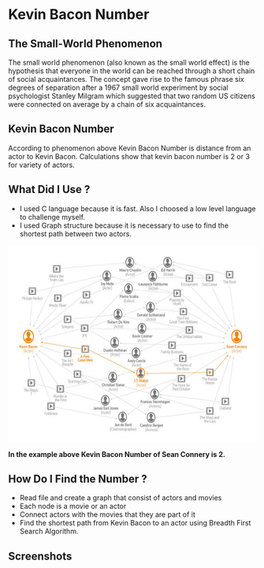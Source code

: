 # Kevin Bacon Number

## The Small-World Phenomenon
The small world phenomenon (also known as the small world effect) is the hypothesis that everyone in the world can be reached through a short chain of social acquaintances. The concept gave rise to the famous phrase six degrees of separation after a 1967 small world experiment by social psychologist Stanley Milgram which suggested that two random US citizens were connected on average by a chain of six acquaintances.

## Kevin Bacon Number
According to phenomenon above Kevin Bacon Number is distance from an actor to Kevin Bacon. Calculations show that kevin bacon number is 2 or 3 for variety of actors.

## What Did I Use ?
- I used C language because it is fast. Also I choosed a low level language to challenge myself.
- I used Graph structure because it is necessary to use to find the shortest path between two actors.

<img src="img/kbn.png" height = "400" width = "600">

**In the example above Kevin Bacon Number of Sean Connery is 2.**

## How Do I Find the Number ?
- Read file and create a graph that consist of actors and movies
- Each node is a movie or an actor
- Connect actors with the movies that they are part of it
- Find the shortest path from Kevin Bacon to an actor using Breadth First Search Algorithm.

## Screenshots
